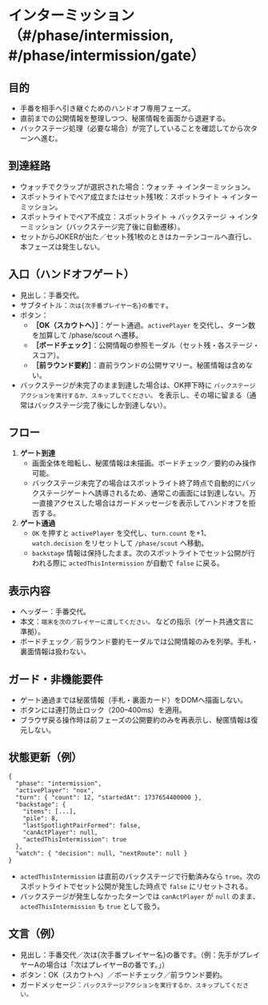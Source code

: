 # インターミッション（#/phase/intermission, #/phase/intermission/gate）

## 目的

- 手番を相手へ引き継ぐためのハンドオフ専用フェーズ。
- 直前までの公開情報を整理しつつ、秘匿情報を画面から退避する。
- バックステージ処理（必要な場合）が完了していることを確認してから次ターンへ進む。

## 到達経路

- ウォッチでクラップが選択された場合：ウォッチ → インターミッション。
- スポットライトでペア成立またはセット残1枚：スポットライト → インターミッション。
- スポットライトでペア不成立：スポットライト → バックステージ → インターミッション（バックステージ完了後に自動遷移）。
- セットからJOKERが出た／セット残1枚のときはカーテンコールへ直行し、本フェーズは発生しない。

## 入口（ハンドオフゲート）

- 見出し：手番交代。
- サブタイトル：`次は{次手番プレイヤー名}の番です`。
- ボタン：
  - **［OK（スカウトへ）］**：ゲート通過。`activePlayer` を交代し、ターン数を加算して /phase/scout へ遷移。
  - **［ボードチェック］**：公開情報の参照モーダル（セット残・各ステージ・スコア）。
  - **［前ラウンド要約］**：直前ラウンドの公開サマリー。秘匿情報は含めない。
- バックステージが未完了のまま到達した場合は、OK押下時に `バックステージアクションを実行するか、スキップしてください。` を表示し、その場に留まる（通常はバックステージ完了後にしか到達しない）。

## フロー

1. **ゲート到達**
   - 画面全体を暗転し、秘匿情報は未描画。ボードチェック／要約のみ操作可能。
   - バックステージ未完了の場合はスポットライト終了時点で自動的にバックステージゲートへ誘導されるため、通常この画面には到達しない。万一直接アクセスした場合はガードメッセージを表示してハンドオフを拒否する。
2. **ゲート通過**
   - `OK` を押すと `activePlayer` を交代し、`turn.count` を+1、`watch.decision` をリセットして `/phase/scout` へ移動。
   - `backstage` 情報は保持したまま。次のスポットライトでセット公開が行われる際に `actedThisIntermission` が自動で `false` に戻る。

## 表示内容

- ヘッダー：手番交代。
- 本文：`端末を次のプレイヤーに渡してください。` などの指示（ゲート共通文言に準拠）。
- ボードチェック／前ラウンド要約モーダルでは公開情報のみを列挙。手札・裏面情報は扱わない。

## ガード・非機能要件

- ゲート通過までは秘匿情報（手札・裏面カード）をDOMへ描画しない。
- ボタンには連打防止ロック（200–400ms）を適用。
- ブラウザ戻る操作時は前フェーズの公開要約のみを再表示し、秘匿情報は復元しない。

## 状態更新（例）

```
{
  "phase": "intermission",
  "activePlayer": "nox",
  "turn": { "count": 12, "startedAt": 1737654400000 },
  "backstage": {
    "items": [...],
    "pile": 8,
    "lastSpotlightPairFormed": false,
    "canActPlayer": null,
    "actedThisIntermission": true
  },
  "watch": { "decision": null, "nextRoute": null }
}
```

- `actedThisIntermission` は直前のバックステージで行動済みなら `true`。次のスポットライトでセット公開が発生した時点で `false` にリセットされる。
- バックステージが発生しなかったターンでは `canActPlayer` が `null` のまま、`actedThisIntermission` も `true` として扱う。

## 文言（例）

- 見出し：手番交代／次は{次手番プレイヤー名}の番です。（例：先手がプレイヤーAの場合は「次はプレイヤーBの番です。」）
- ボタン：OK（スカウトへ）／ボードチェック／前ラウンド要約。
- ガードメッセージ：`バックステージアクションを実行するか、スキップしてください。`

